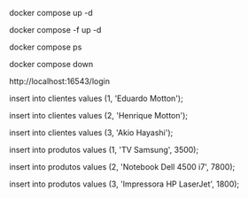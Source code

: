 docker compose up -d

docker compose -f <arquivo> up -d

docker compose ps

docker compose down

http://localhost:16543/login

insert into clientes
values
(1, 'Eduardo Motton');

insert into clientes
values
(2, 'Henrique Motton');

insert into clientes
values
(3, 'Akio Hayashi');

insert into produtos
values
(1, 'TV Samsung', 3500);

insert into produtos
values
(2, 'Notebook Dell 4500 i7', 7800);

insert into produtos
values
(3, 'Impressora HP LaserJet', 1800);